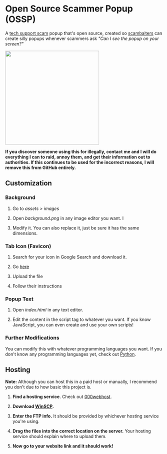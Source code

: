 # Open Source Scammer Popup (OSSP)

A [tech support scam](https://www.consumer.ftc.gov/articles/0346-tech-support-scams "tech support scam") popup that's open source, created so [scambaiters](https://www.reddit.com/r/scambait/ "scambaiters") can create silly popups whenever scammers ask *"Can I see the popup on your screen?"* 

<img src="https://i.imgur.com/U6lCihe.png" height="300px" />

**If you discover someone using this for illegally, contact me and I will do everything I can to raid, annoy them, and get their information out to authorities. If this continues to be used for the incorrect reasons, I will remove this from GitHub entirely.**

## Customization

### Background

1. Go to *assets > images*

2. Open *background.png* in any image editor you want. I

3. Modify it. You can also replace it, just be sure it has the same dimensions.

### Tab Icon (Favicon)

1. Search for your icon in Google Search and download it.

2. Go [here](https://realfavicongenerator.net/ "here")

3. Upload the file

4. Follow their instructions

### Popup Text

1. Open *index.html* in any text editor.

2. Edit the content in the script tag to whatever you want. If you know JavaScript, you can even create and use your own scripts!

### Further Modifications

You can modify this with whatever programming languages you want. If you don't know any programming languages yet, check out [Python](https://www.sololearn.com/Course/Python/).

## Hosting

**Note:** Although you can host this in a paid host or manually, I recommend you don't due to how basic this project is. 

1. **Find a hosting service**. Check out [000webhost](https://www.000webhost.com/).

2. **Download [WinSCP](https://winscp.net/eng/download.php "WinSCP").**  

3. **Enter the FTP info.** It should be provided by whichever hosting service you're using.

4. **Drag the files into the correct location on the server.** Your hosting service should explain where to upload them.

5. **Now go to your website link and it should work!**